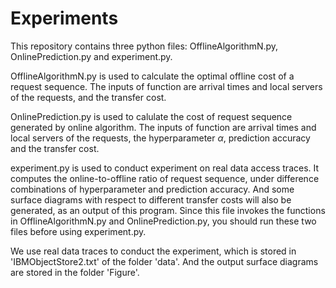 # Experiments
This repository contains three python files: OfflineAlgorithmN.py, OnlinePrediction.py and experiment.py.

OfflineAlgorithmN.py is used to calculate the optimal offline cost of a request sequence. The inputs of function are arrival times and local servers of the requests, and the transfer cost.

OnlinePrediction.py is used to calulate the cost of request sequence generated by online algorithm. The inputs of function are arrival times and local servers of the requests, the hyperparameter $\alpha$, prediction accuracy and the transfer cost.

experiment.py is used to conduct experiment on real data access traces. It computes the online-to-offline ratio of request sequence, under difference combinations of hyperparameter and prediction accuracy. And some surface diagrams with respect to different transfer costs will also be generated, as an output of this program. Since this file invokes the functions in OfflineAlgorithmN.py and OnlinePrediction.py, you should run these two files before using experiment.py.

We use real data traces to conduct the experiment, which is stored in 'IBMObjectStore2.txt' of the folder 'data'. And the output surface diagrams are stored in the folder 'Figure'.
